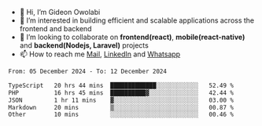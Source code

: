 - 👋 Hi, I’m Gideon Owolabi
- 👀 I’m interested in building efficient and scalable applications across the frontend and backend
- 💞️ I’m looking to collaborate on <b>frontend(react)</b>, <b>mobile(react-native)</b> and <b>backend(Nodejs, Laravel)</b> projects
- 📫 How to reach me <a href="mailto:gideoniyin2021@gmail.com">Mail</a>, <a href="https://www.linkedin.com/in/gideon-owolabi-9b667a232/">LinkedIn</a> and <a href="https://wa.me/2348055377085">Whatsapp</a>

<!---
gude1/gude1 is a ✨ special ✨ repository because its `README.md` (this file) appears on your GitHub profile.
You can click the Preview link to take a look at your changes.
--->

<!--START_SECTION:waka-->

```txt
From: 05 December 2024 - To: 12 December 2024

TypeScript   20 hrs 44 mins  █████████████░░░░░░░░░░░░   52.49 %
PHP          16 hrs 45 mins  ██████████▓░░░░░░░░░░░░░░   42.44 %
JSON         1 hr 11 mins    ▓░░░░░░░░░░░░░░░░░░░░░░░░   03.00 %
Markdown     20 mins         ▒░░░░░░░░░░░░░░░░░░░░░░░░   00.87 %
Other        10 mins         ░░░░░░░░░░░░░░░░░░░░░░░░░   00.46 %
```

<!--END_SECTION:waka-->

